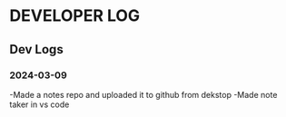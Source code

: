 # DEVELOPER LOG

## Dev Logs

### 2024-03-09

-Made a notes repo and uploaded it to github from dekstop
-Made note taker in vs code
